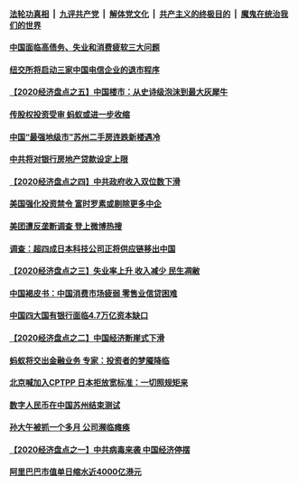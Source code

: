 

####  [法轮功真相](../../../../basic/blob/master/README.md?t=01021401) &nbsp;|&nbsp; [九评共产党](../../../../9ping.md/blob/master/README.md?t=01021401) &nbsp;|&nbsp; [解体党文化](../../../../jtdwh.md/blob/master/README.md?t=01021401)  &nbsp;|&nbsp; [共产主义的终极目的](../../../../gczydzjmd.md/blob/master/README.md?t=01021401) &nbsp;|&nbsp; [魔鬼在统治我们的世界](../../../../mgztzwmdsj.md/blob/master/README.md?t=01021401) 

#### [中国面临高债务、失业和消费疲软三大问题](../pages/soh7/459500.md?t=01021401) 
#### [纽交所将启动三家中国电信企业的退市程序](../pages/soh7/459491.md?t=01021401) 
#### [【2020经济盘点之五】中国楼市：从史诗级泡沫到最大灰犀牛](../pages/soh7/459482.md?t=01021401) 
#### [传股权投资受审 蚂蚁或进一步收缩](../pages/soh7/459218.md?t=01021401) 
#### [中国“最强地级市”苏州二手房连跌新楼遇冷](../pages/soh7/459212.md?t=01021401) 
#### [中共将对银行房地产贷款设定上限](../pages/soh7/459209.md?t=01021401) 
#### [【2020经济盘点之四】中共政府收入双位数下滑](../pages/soh7/459203.md?t=01021401) 
#### [美国强化投资禁令  富时罗素或剔除更多中企](../pages/soh7/458894.md?t=01021401) 
#### [美团遭反垄断调查 登上微博热搜](../pages/soh7/458888.md?t=01021401) 
#### [调查：超四成日本科技公司正将供应链移出中国](../pages/soh7/458861.md?t=01021401) 
#### [【2020经济盘点之三】失业率上升 收入减少 民生凋敝](../pages/soh7/458855.md?t=01021401) 
#### [中国褐皮书：中国消费市场疲弱 零售业信贷困难](../pages/soh7/458509.md?t=01021401) 
#### [中国四大国有银行面临4.7万亿资本缺口](../pages/soh7/458500.md?t=01021401) 
#### [【2020经济盘点之二】中国经济断崖式下滑](../pages/soh7/458476.md?t=01021401) 
#### [蚂蚁将交出金融业务 专家：投资者的梦魇降临](../pages/soh7/458461.md?t=01021401) 
#### [北京喊加入CPTPP 日本拒放宽标准：一切照规矩来](../pages/soh7/458287.md?t=01021401) 
#### [数字人民币在中国苏州结束测试](../pages/soh7/458074.md?t=01021401) 
#### [孙大午被抓一个多月 公司濒临瘫痪](../pages/soh7/458065.md?t=01021401) 
#### [【2020经济盘点之一】中共病毒来袭 中国经济停摆](../pages/soh7/458056.md?t=01021401) 
#### [阿里巴巴市值单日缩水近4000亿港元](../pages/soh7/458053.md?t=01021401) 
